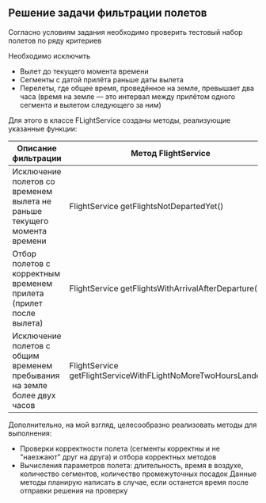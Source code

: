 ## Решение задачи фильтрации полетов

Согласно условиям задания необходимо проверить тестовый набор полетов по ряду критериев

Необходимо исключить

* Вылет до текущего момента времени
* Сегменты с датой прилёта раньше даты вылета
* Перелеты, где общее время, проведённое на земле, превышает два часа (время на земле — это интервал между прилётом
  одного сегмента и вылетом следующего за ним)

Для этого в классе FLightService созданы методы, реализующие указанные функции:

| Описание фильтрации                                                      | Метод FlightService                                            |
|--------------------------------------------------------------------------|----------------------------------------------------------------|
| Исключение полетов со временем вылета не раньше текущего момента времени | FlightService getFlightsNotDepartedYet()                       |
| Отбор полетов с корректным временем прилета (прилет после вылета)        | FlightService getFlightsWithArrivalAfterDeparture()            |
| Исключение полетов с общим временем пребывания на земле более двух часов | FlightService getFlightServiceWithFLightNoMoreTwoHoursLanded() |

Дополнительно, на мой взгляд, целесообразно реализовать методы для выполнения:

* Проверки корректности полета (сегменты корректны и не "наезжают" друг на друга) и отбора корректных методов
* Вычисления параметров полета: длительность, время в воздухе, количество сегментов, количество промежуточных посадок
  Данные методы планирую написать в случае, если останется время после отправки решения на проверку